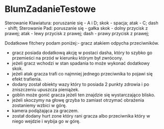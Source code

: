 # BlumZadanieTestowe

Sterowanie Klawiatura:
poruszanie się - A i D;
skok - spacja;
atak - C;
dash - shift;
Sterowanie Pad:
poruszanie się - gałka
skok - dolny przycisk z prawej;
atak - lewy przycisk z prawej;
dash - prawy przycisk z prawej;

Dodatkowe fitchery podam poniżej:- gracz atakiem odpycha przeciwników.
- gracz posiada dodatkową akcję w postaci dasha, który to szybko go przemieści na przód w kierunku którym był zwrócony.
- jeżeli gracz wchodzi w stan spadania to może wykonać dodatkowy skok.
- jeżeli atak gracza trafi co najmniej jednego przeciwnika to pojawi się efekt trafienia.
- dodany został obiekty wazy który to posiada 2 punkty zdrowia i po zniszczeniu upuszcza pieniążek.
- goblin może gonić gracza jeżeli ten znajdzie się wystarczająco blisko.
- jeżeli skoczymy na głowę grzyba to zamiast otrzymać obrażenia zostaniemy wzbici w górę.
- kamera podążająca za graczem.
- został dodany hurt zone który rani gracza albo przeciwnika który w niego wejdzie i wybija go w górę.
